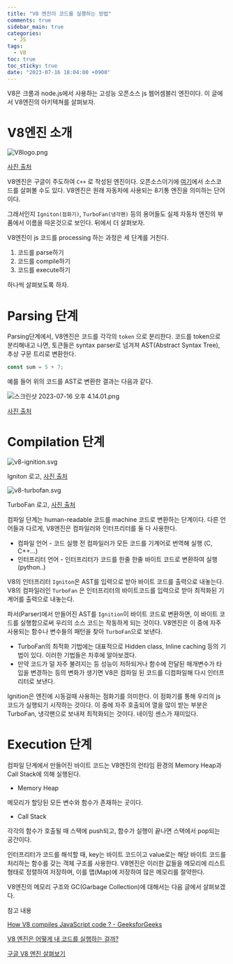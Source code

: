 ```yaml
---
title: "V8 엔진이 코드를 실행하는 방법"
comments: true
sidebar_main: true
categories:
  - JS
tags:
  - V8
toc: true
toc_sticky: true
date: "2023-07-16 18:04:00 +0900"
---
```


V8은 크롬과 node.js에서 사용하는 고성능 오픈소스 js 웹어셈블리 엔진이다. 이 글에서 V8엔진의 아키텍쳐를 살펴보자.

# V8엔진 소개

![V8logo.png](/images/2023-7/V8Architecture/V8logo.png)

[사진 출처](https://ko.wikipedia.org/wiki/V8_%28%EC%9E%90%EB%B0%94%EC%8A%A4%ED%81%AC%EB%A6%BD%ED%8A%B8_%EC%97%94%EC%A7%84%29)

V8엔진은 구글이 주도하여 `C++` 로 작성된 엔진이다. 오픈소스이기에 [여기](https://github.com/v8/v8)에서 소스코드를 살펴볼 수도 있다. V8엔진은 원래 자동차에 사용되는 8기통 엔진을 의미하는 단어이다.

그래서인지 `Igniton(점화기)`, `TurboFan(냉각팬)` 등의 용어들도 실제 자동차 엔진의 부품에서 이름을 따온것으로 보인다. 뒤에서 더 살펴보자.

V8엔진이 js 코드를 processing 하는 과정은 세 단계를 거친다.

1. 코드를 parse하기
2. 코드를 compile하기
3. 코드를 execute하기

하나씩 살펴보도록 하자.

# Parsing 단계

Parsing단계에서, V8엔진은 코드를 각각의 `token` 으로 분리한다. 코드를 token으로 분리해내고 나면, 토큰들은 syntax parser로 넘겨져 AST(Abstract Syntax Tree), 추상 구문 트리로 변환한다.

```jsx
const sum = 5 + 7;
```

예를 들어 위의 코드를 AST로 변환한 결과는 다음과 같다.

![스크린샷 2023-07-16 오후 4.14.01.png](/images/2023-7/V8Architecture/AST.png)

[사진 출처](https://www.geeksforgeeks.org/how-v8-compiles-javascript-code/)

# Compilation 단계

![v8-ignition.svg](/images/2023-7/V8Architecture/v8-ignition.svg)

Igniton 로고, [사진 출처](https://v8.dev/blog/launching-ignition-and-turbofan)

![v8-turbofan.svg](/images/2023-7/V8Architecture/v8-turbofan.svg)

TurboFan 로고, [사진 출처](https://v8.dev/blog/launching-ignition-and-turbofan)

컴파일 단계는 human-readable 코드를 machine 코드로 변환하는 단계이다. 다른 언어들과 다르게, V8엔진은 컴파일러와 인터프리터를 둘 다 사용한다.

- 컴파일 언어 - 코드 실행 전 컴파일러가 모든 코드를 기계어로 번역해 실행 (C, C++…)
- 인터프리터 언어 - 인터프리터가 코드를 한줄 한줄 바이트 코드로 변환하여 실행 (python..)

V8의 인터프리터 `Igniton`은 AST를 입력으로 받아 바이트 코드를 출력으로 내놓는다. V8의 컴파일러인 `TurboFan` 은 인터프리터의 바이트코드를 입력으로 받아 최적화된 기계어를 출력으로 내놓는다.

파서(Parser)에서 만들어진 AST를 `Ignition`이 바이트 코드로 변환하면, 이 바이트 코드를 실행함으로써 우리의 소스 코드는 작동하게 되는 것이다. V8엔진은 이 중에 자주 사용되는 함수나 변수들의 패턴을 찾아 `TurboFan`으로 보낸다.

- TurboFan의 최적화 기법에는 대표적으로 Hidden class, Inline caching 등의 기법이 있다. 이러한 기법들은 차후에 알아보겠다.
- 만약 코드가 덜 자주 불려지는 등 성능이 저하되거나 함수에 전달된 매개변수가 타입을 변경하는 등의 변화가 생기면 V8은 컴파일 된 코드를 디컴파일해 다시 인터프리터로 보낸다.

Ignition은 엔진에 시동걸때 사용하는 점화기를 의미한다. 이 점화기를 통해 우리의 js 코드가 실행되기 시작하는 것이다. 이 중에 자주 호출되어 열을 많이 받는 부분은 TurboFan, 냉각팬으로 보내져 최적화되는 것이다. 네이밍 센스가 재미있다.

# Execution 단계

컴파일 단계에서 만들어진 바이트 코드는 V8엔진의 런타임 환경의 Memory Heap과 Call Stack에 의해 실행된다.

- Memory Heap

메모리가 할당된 모든 변수와 함수가 존재하는 곳이다.

- Call Stack

각각의 함수가 호출될 때 스택에 push되고, 함수가 실행이 끝나면 스택에서 pop되는 공간이다.

인터프리터가 코드를 해석할 때, key는 바이트 코드이고 value로는 해당 바이트 코드를 처리하는 함수를 갖는 객체 구조를 사용한다. V8엔진은 이러한 값들을 메모리에 리스트 형태로 정렬하여 저장하며, 이를 맵(Map)에 저장하여 많은 메모리를 절약한다.

V8엔진의 메모리 구조와 GC(Garbage Collection)에 대해서는 다음 글에서 살펴보겠다.

참고 내용

[How V8 compiles JavaScript code ? - GeeksforGeeks](https://www.geeksforgeeks.org/how-v8-compiles-javascript-code/)

[V8 엔진은 어떻게 내 코드를 실행하는 걸까?](https://evan-moon.github.io/2019/06/28/v8-analysis/)

[구글 V8 엔진 살펴보기](https://jaehyeon48.github.io/javascript/google-v8-engine/)
